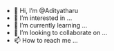 - 👋 Hi, I’m @Adityatharu
- 👀 I’m interested in ...
- 🌱 I’m currently learning ...
- 💞️ I’m looking to collaborate on ...
- 📫 How to reach me ...

<!---
Adityatharu/Adityatharu is a ✨ special ✨ repository because its `README.md` (this file) appears on your GitHub profile.
You can click the Preview link to take a look at your changes.
--->
